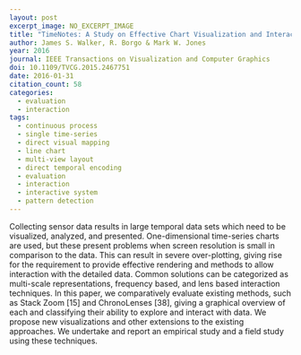 ```yaml
---
layout: post
excerpt_image: NO_EXCERPT_IMAGE
title: "TimeNotes: A Study on Effective Chart Visualization and Interaction Techniques for Time-Series Data"
author: James S. Walker, R. Borgo & Mark W. Jones
year: 2016
journal: IEEE Transactions on Visualization and Computer Graphics
doi: 10.1109/TVCG.2015.2467751
date: 2016-01-31
citation_count: 58
categories:
  - evaluation
  - interaction
tags:
  - continuous process
  - single time-series
  - direct visual mapping
  - line chart
  - multi-view layout
  - direct temporal encoding
  - evaluation
  - interaction
  - interactive system
  - pattern detection
---
```

Collecting sensor data results in large temporal data sets which need to be visualized, analyzed, and presented. One-dimensional time-series charts are used, but these present problems when screen resolution is small in comparison to the data. This can result in severe over-plotting, giving rise for the requirement to provide effective rendering and methods to allow interaction with the detailed data. Common solutions can be categorized as multi-scale representations, frequency based, and lens based interaction techniques. In this paper, we comparatively evaluate existing methods, such as Stack Zoom [15] and ChronoLenses [38], giving a graphical overview of each and classifying their ability to explore and interact with data. We propose new visualizations and other extensions to the existing approaches. We undertake and report an empirical study and a field study using these techniques.

